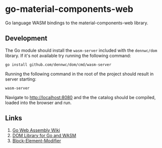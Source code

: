 # go-material-components-web

Go language WASM bindings to the material-components-web library.

## Development

The Go module should install the ``wasm-server`` included with the
``dennwc/dom`` library.  If it's not available try running the following
command:

``` shell
go install github.com/dennwc/dom/cmd/wasm-server
```

Running the following command in the root of the project should result
in server starting:

``` shell
wasm-server
```

Navigate to <http://localhost:8080> and the the catalog should be compiled,
loaded into the browser and run.

## Links

1. [Go Web Assembly Wiki](https://github.com/golang/go/wiki/WebAssembly)
2. [DOM Library for Go and WASM](https://github.com/dennwc/dom)
3. [Block-Element-Modifier](http://getbem.com/)
